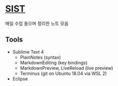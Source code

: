 # [SIST](https://jhmin-dev.github.io/SIST)

매일 수업 들으며 정리한 노트 모음

## Tools

- Sublime Text 4
	+ PlainNotes (syntax)
	+ MarkdownEditing (key bindings)
	+ MarkdownPreview, LiveReload (live preview)
	+ Terminus (git on Ubuntu 18.04 via WSL 2) 
- Eclipse